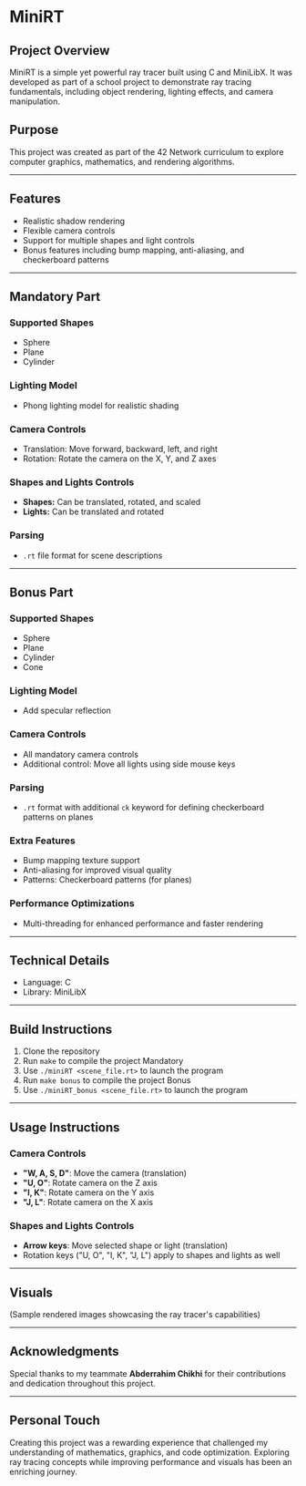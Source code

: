 # MiniRT

## Project Overview
MiniRT is a simple yet powerful ray tracer built using C and MiniLibX. It was developed as part of a school project to demonstrate ray tracing fundamentals, including object rendering, lighting effects, and camera manipulation.

## Purpose
This project was created as part of the 42 Network curriculum to explore computer graphics, mathematics, and rendering algorithms.

---

## Features
- Realistic shadow rendering
- Flexible camera controls
- Support for multiple shapes and light controls
- Bonus features including bump mapping, anti-aliasing, and checkerboard patterns

---

## Mandatory Part
### Supported Shapes
- Sphere
- Plane
- Cylinder

### Lighting Model
- Phong lighting model for realistic shading

### Camera Controls
- Translation: Move forward, backward, left, and right
- Rotation: Rotate the camera on the X, Y, and Z axes

### Shapes and Lights Controls
- **Shapes:** Can be translated, rotated, and scaled
- **Lights:** Can be translated and rotated

### Parsing
- `.rt` file format for scene descriptions

---

## Bonus Part
### Supported Shapes
- Sphere
- Plane
- Cylinder
- Cone

### Lighting Model
- Add specular reflection

### Camera Controls
- All mandatory camera controls
- Additional control: Move all lights using side mouse keys

### Parsing
- `.rt` format with additional `ck` keyword for defining checkerboard patterns on planes

### Extra Features
- Bump mapping texture support
- Anti-aliasing for improved visual quality
- Patterns: Checkerboard patterns (for planes)

### Performance Optimizations
- Multi-threading for enhanced performance and faster rendering

---

## Technical Details
- Language: C
- Library: MiniLibX

---

## Build Instructions
1. Clone the repository
2. Run `make` to compile the project Mandatory
3. Use `./miniRT <scene_file.rt>` to launch the program
1. Run `make bonus` to compile the project Bonus
2. Use `./miniRT_bonus <scene_file.rt>` to launch the program

---

## Usage Instructions
### Camera Controls
- **"W, A, S, D"**: Move the camera (translation)
- **"U, O"**: Rotate camera on the Z axis
- **"I, K"**: Rotate camera on the Y axis
- **"J, L"**: Rotate camera on the X axis

### Shapes and Lights Controls
- **Arrow keys**: Move selected shape or light (translation)
- Rotation keys ("U, O", "I, K", "J, L") apply to shapes and lights as well

---

## Visuals
(Sample rendered images showcasing the ray tracer's capabilities)

---

## Acknowledgments
Special thanks to my teammate **Abderrahim Chikhi** for their contributions and dedication throughout this project.

---

## Personal Touch
Creating this project was a rewarding experience that challenged my understanding of mathematics, graphics, and code optimization. Exploring ray tracing concepts while improving performance and visuals has been an enriching journey.



